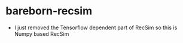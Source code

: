 # bareborn-recsim

- I just removed the Tensorflow dependent part of RecSim so this is Numpy based RecSim